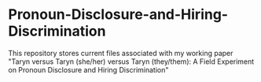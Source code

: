 # Pronoun-Disclosure-and-Hiring-Discrimination
This repository stores current files associated with my working paper "Taryn versus Taryn (she/her) versus Taryn (they/them): A Field Experiment on Pronoun Disclosure and Hiring Discrimination"
